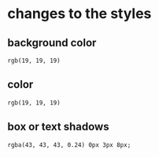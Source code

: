# changes to the styles

## background color
`rgb(19, 19, 19)`

## color
`rgb(19, 19, 19)`

## box or text shadows
`rgba(43, 43, 43, 0.24) 0px 3px 8px;`